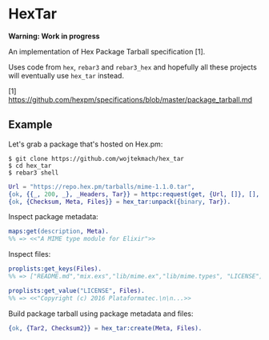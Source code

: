 HexTar
======

**Warning: Work in progress**

An implementation of Hex Package Tarball specification [1].

Uses code from `hex`, `rebar3` and `rebar3_hex` and hopefully all these projects
will eventually use `hex_tar` instead.

[1] <https://github.com/hexpm/specifications/blob/master/package_tarball.md>

Example
-------

Let's grab a package that's hosted on Hex.pm:

```
$ git clone https://github.com/wojtekmach/hex_tar
$ cd hex_tar
$ rebar3 shell
```

```erlang
Url = "https://repo.hex.pm/tarballs/mime-1.1.0.tar",
{ok, {{_, 200, _}, _Headers, Tar}} = httpc:request(get, {Url, []}, [], [{body_format, binary}]),
{ok, {Checksum, Meta, Files}} = hex_tar:unpack({binary, Tar}).
```

Inspect package metadata:

```erlang
maps:get(description, Meta).
%% => <<"A MIME type module for Elixir">>
```

Inspect files:

```erlang
proplists:get_keys(Files).
%% => ["README.md","mix.exs","lib/mime.ex","lib/mime.types", "LICENSE"]

proplists:get_value("LICENSE", Files).
%% => <<"Copyright (c) 2016 Plataformatec.\n\n...>>
```

Build package tarball using package metadata and files:

```erlang
{ok, {Tar2, Checksum2}} = hex_tar:create(Meta, Files).
```

